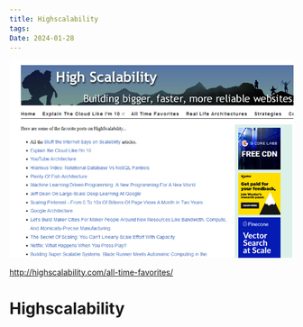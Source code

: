 ```yaml
---
title: Highscalability
tags: 
Date: 2024-01-28
---
```


![](_asset/2024-01-28_hiscalearchitecture_image_1.png)

http://highscalability.com/all-time-favorites/
# Highscalability